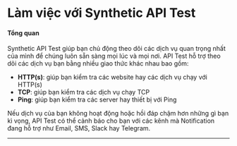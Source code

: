 # Làm việc với Synthetic API Test

#### Tổng quan <a href="#lamviecvoisyntheticapitest-tongquan" id="lamviecvoisyntheticapitest-tongquan"></a>

Synthetic API Test giúp bạn chủ động theo dõi các dịch vụ quan trọng nhất của mình để chúng luôn sẵn sàng mọi lúc và mọi nơi. API Test hỗ trợ theo dõi các dịch vụ bạn bằng nhiều giao thức khác nhau bao gồm:

* **HTTP(s)**: giúp bạn kiểm tra các website hay các dịch vụ chạy với HTTP(s)
* **TCP**: giúp bạn kiểm tra các dịch vụ chạy TCP
* **Ping**: giúp bạn kiểm tra các server hay thiết bị với Ping

Nếu dịch vụ của bạn không hoạt động hoặc hồi đáp chậm hơn những gì bạn kì vọng, API Test có thể cảnh báo cho bạn với các kênh mà Notification đang hỗ trợ như Email, SMS, Slack hay Telegram.

***

